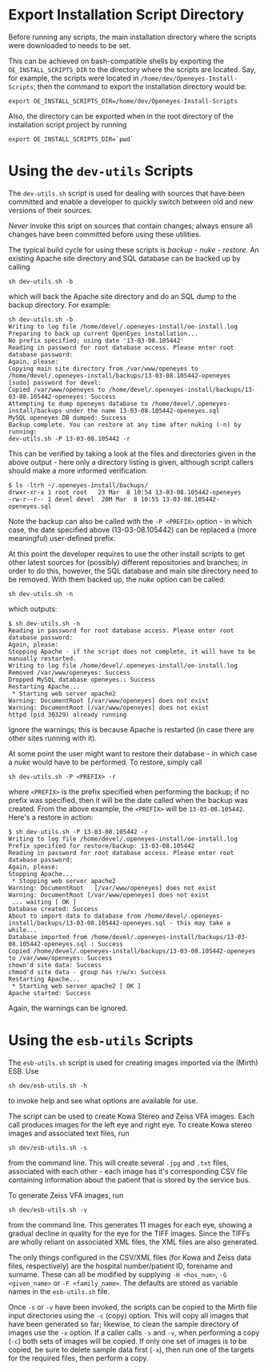 Export Installation Script Directory
====================================

Before running any scripts, the main installation directory where the scripts were downloaded to needs to be set.

This can be achieved on bash-compatible shells by exporting the `OE_INSTALL_SCRIPTS_DIR` to the directory where the scripts are located. Say, for example, the scripts were located in `/home/dev/Openeyes-Install-Scripts`; then the command to export the installation directory would be:

	export OE_INSTALL_SCRIPTS_DIR=/home/dev/Openeyes-Install-Scripts

Also, the directory can be exported when in the root directory of the installation script project by running

	export OE_INSTALL_SCRIPTS_DIR=`pwd`

Using the `dev-utils` Scripts
=============================

The `dev-utils.sh` script is used for dealing with sources that have been committed and enable a developer to quickly switch between old and new versions of their sources.

*Never* invoke this sript on sources that contain changes; always ensure all changes have been committed before using these utilities.

The typical build cycle for using these scripts is _backup_ - _nuke_ - _restore_. An existing Apache site directory and SQL database can be backed up by calling

	sh dev-utils.sh -b

which will back the Apache site directory and do an SQL dump to the backup directory. For example:

	sh dev-utils.sh -b
	Writing to log file /home/devel/.openeyes-install/oe-install.log
	Preparing to back up current OpenEyes installation...
	No prefix specified; using date '13-03-08.105442'
	Reading in password for root database access. Please enter root database password:
	Again, please:
	Copying main site directory from /var/www/openeyes to /home/devel/.openeyes-install/backups/13-03-08.105442-openeyes
	[sudo] password for devel: 
	Copied /var/www/openeyes to /home/devel/.openeyes-install/backups/13-03-08.105442-openeyes: Success
	Attempting to dump openeyes database to /home/devel/.openeyes-install/backups under the name 13-03-08.105442-openeyes.sql
	MySQL openeyes DB dumped: Success
	Backup complete. You can restore at any time after nuking (-n) by running:
	dev-utils.sh -P 13-03-08.105442 -r

This can be verified by taking a look at the files and directories given in the above output - here only a directory listing is given, although script callers should make a more informed verification:

	$ ls -ltrh ~/.openeyes-install/backups/
	drwxr-xr-x 1 root root   23 Mar  8 10:54 13-03-08.105442-openeyes
	-rw-r--r-- 1 devel devel  20M Mar  8 10:55 13-03-08.105442-openeyes.sql

Note the backup can also be called with the `-P <PREFIX>` option - in which case, the date specified above (13-03-08.105442) can be replaced a (more meaningful) user-defined prefix.

At this point the developer requires to use the other install scripts to get other latest sources for (possibly) different repositories and branches; in order to do this, however, the SQL database and main site directory need to be removed. With them backed up, the _nuke_ option can be called:

	sh dev-utils.sh -n

which outputs:

	$ sh dev-utils.sh -n
	Reading in password for root database access. Please enter root database password:
	Again, please:
	Stopping Apache - if the script does not complete, it will have to be manually restarted.
	Writing to log file /home/devel/.openeyes-install/oe-install.log
	Removed /var/www/openeyes: Success
	Dropped MySQL database openeyes.: Success
	Restarting Apache...
	 * Starting web server apache2
	Warning: DocumentRoot [/var/www/openeyes] does not exist
	Warning: DocumentRoot [/var/www/openeyes] does not exist
	httpd (pid 30329) already running

Ignore the warnings; this is because Apache is restarted (in case there are other sites running with it).

At some point the user might want to restore their database - in which case a _nuke_ would have to be performed. To restore, simply call

	sh dev-utils.sh -P <PREFIX> -r

where `<PREFIX>` is the prefix specified when performing the backup; if no prefix was specified, then it will be the date called when the backup was created. From the above example, the `<PREFIX>` will be `13-03-08.105442`. Here's a restore in action:

	$ sh dev-utils.sh -P 13-03-08.105442 -r
	Writing to log file /home/devel/.openeyes-install/oe-install.log
	Prefix specified for restore/backup: 13-03-08.105442
	Reading in password for root database access. Please enter root database password:
	Again, please:
	Stopping Apache...
	 * Stopping web server apache2
	Warning: DocumentRoot 	[/var/www/openeyes] does not exist
	Warning: DocumentRoot [/var/www/openeyes] does not exist
	 ... waiting [ OK ]
	Database created: Success
	About to import data to database from /home/devel/.openeyes-install/backups/13-03-08.105442-openeyes.sql - this may take a while...
	Database imported from /home/devel/.openeyes-install/backups/13-03-08.105442-openeyes.sql : Success
	Copied /home/devel/.openeyes-install/backups/13-03-08.105442-openeyes to /var/www/openeyes: Success
	chown'd site data: Success
	chmod'd site data - group has r/w/x: Success
	Restarting Apache...
	 * Starting web server apache2 [ OK ] 
	Apache started: Success

Again, the warnings can be ignored.

Using the `esb-utils` Scripts
=======================

The `esb-utils.sh` script is used for creating images imported via the (Mirth) ESB. Use

	sh dev/esb-utils.sh -h

to invoke help and see what options are available for use.

The script can be used to create Kowa Stereo and Zeiss VFA images. Each call produces images for the left eye and right eye. To create Kowa stereo images and associated text files, run

	sh dev/esb-utils.sh -s

from the command line. This will create several `.jpg` and `.txt` files, associated with each other - each image has it's corresponding CSV file containing information about the patient that is stored by the service bus.

To generate Zeiss VFA images, run

	sh dev/esb-utils.sh -v

from the command line. This generates 11 images for each eye, showing a gradual decline in quality for the eye for the TIFF images. Since the TIFFs are wholly reliant on associated XML files, the XML files are also generated.

The only things configured in the CSV/XML files (for Kowa and Zeiss data files, respectively) are the hospital number/patient ID, forename and surname. These can all be modified by supplying `-H <hos_num>`, `-G <given_name>` or  `-F <family_name>`. The defaults are stored as variable names in the `esb-utils.sh` file.

Once `-s` or `-v` have been invoked, the scripts can be copied to the Mirth file input directories using the `-c` (copy) option. This will copy all images that have been generated so far; likewise, to clean the sample directory of images use the `-x` option. If a caller calls `-s` and `-v`, when performing a copy (`-c`) both sets of images will be copied. If only one set of images is to be copied, be sure to delete sample data first (`-x`), then run one of the targets for the required files, then perform a copy.
